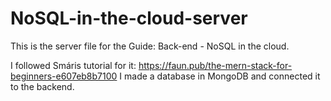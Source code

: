 # NoSQL-in-the-cloud-server
This is the server file for the Guide: Back-end - NoSQL in the cloud.

I followed Smáris tutorial for it: https://faun.pub/the-mern-stack-for-beginners-e607eb8b7100
I made a database in MongoDB and connected it to the backend.
